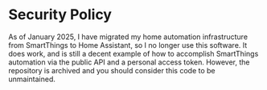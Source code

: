 # Security Policy

As of January 2025, I have migrated my home automation infrastructure from
SmartThings to Home Assistant, so I no longer use this software.  It does work,
and is still a decent example of how to accomplish SmartThings automation via
the public API and a personal access token.  However, the repository is
archived and you should consider this code to be unmaintained.
